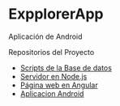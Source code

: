 # ExpplorerApp
Aplicación de Android

Repositorios del Proyecto
- [Scripts de la Base de datos](https://github.com/AntonioAlejandro01/Explorer-DBScripts)
- [Servidor en Node.js](https://github.com/AntonioAlejandro01/Explorer-API)
- [Página web en Angular](https://github.com/AntonioAlejandro01/Explorer-Web)
- [Aplicacion Android](https://github.com/AntonioAlejandro01/Explorer-Android-APP)
